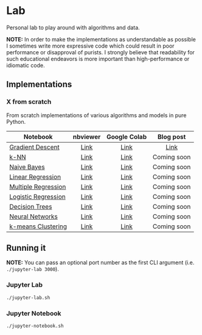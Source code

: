 # Lab

Personal lab to play around with algorithms and data.

**NOTE:** In order to make the implementations as understandable as possible I sometimes write more expressive code which could result in poor performance or disapproval of purists. I strongly believe that readability for such educational endeavors is more important than high-performance or idiomatic code.

## Implementations

### X from scratch

From scratch implementations of various algorithms and models in pure Python.

| Notebook                                      |               nbviewer               |           Google Colab            |           Blog post           |
| --------------------------------------------- | :----------------------------------: | :-------------------------------: | :---------------------------: |
| [Gradient Descent][gradient-descent-nb]       |  [Link][gradient-descent-nbviewer]   |  [Link][gradient-descent-colab]   | [Link][gradient-descent-post] |
| [k-NN][k-nn-nb]                               |        [Link][k-nn-nbviewer]         |        [Link][k-nn-colab]         |          Coming soon          |
| [Naive Bayes][naive-bayes-nb]                 |     [Link][naive-bayes-nbviewer]     |     [Link][naive-bayes-colab]     |          Coming soon          |
| [Linear Regression][linear-regression-nb]     |  [Link][linear-regression-nbviewer]  |  [Link][linear-regression-colab]  |          Coming soon          |
| [Multiple Regression][multiple-regression-nb] | [Link][multiple-regression-nbviewer] | [Link][multiple-regression-colab] |          Coming soon          |
| [Logistic Regression][logistic-regression-nb] | [Link][logistic-regression-nbviewer] | [Link][logistic-regression-colab] |          Coming soon          |
| [Decision Trees][decision-trees-nb]           |   [Link][decision-trees-nbviewer]    |   [Link][decision-trees-colab]    |          Coming soon          |
| [Neural Networks][neural-networks-nb]         |   [Link][neural-networks-nbviewer]   |   [Link][neural-networks-colab]   |          Coming soon          |
| [k-means Clustering][k-means-clustering-nb]   | [Link][k-means-clustering-nbviewer]  | [Link][k-means-clustering-colab]  |          Coming soon          |

[gradient-descent-nb]: ./x-from-scratch/gradient-descent-from-scratch.ipynb
[gradient-descent-nbviewer]: https://nbviewer.jupyter.org/github/pmuens/lab/blob/master/x-from-scratch/gradient-descent-from-scratch.ipynb
[gradient-descent-colab]: https://colab.research.google.com/github/pmuens/lab/blob/master/x-from-scratch/gradient-descent-from-scratch.ipynb
[gradient-descent-post]: https://philippmuens.com/gradient-descent-from-scratch/
[k-nn-nb]: ./x-from-scratch/k-nn-from-scratch.ipynb
[k-nn-nbviewer]: https://nbviewer.jupyter.org/github/pmuens/lab/blob/master/x-from-scratch/k-nn-from-scratch.ipynb
[k-nn-colab]: https://colab.research.google.com/github/pmuens/lab/blob/master/x-from-scratch/k-nn-from-scratch.ipynb
[naive-bayes-nb]: ./x-from-scratch/naive-bayes-from-scratch.ipynb
[naive-bayes-nbviewer]: https://nbviewer.jupyter.org/github/pmuens/lab/blob/master/x-from-scratch/naive-bayes-from-scratch.ipynb
[naive-bayes-colab]: https://colab.research.google.com/github/pmuens/lab/blob/master/x-from-scratch/naive-bayes-from-scratch.ipynb
[linear-regression-nb]: ./x-from-scratch/linear-regression-from-scratch.ipynb
[linear-regression-nbviewer]: https://nbviewer.jupyter.org/github/pmuens/lab/blob/master/x-from-scratch/linear-regression-from-scratch.ipynb
[linear-regression-colab]: https://colab.research.google.com/github/pmuens/lab/blob/master/x-from-scratch/linear-regression-from-scratch.ipynb
[multiple-regression-nb]: ./x-from-scratch/multiple-regression-from-scratch.ipynb
[multiple-regression-nbviewer]: https://nbviewer.jupyter.org/github/pmuens/lab/blob/master/x-from-scratch/multiple-regression-from-scratch.ipynb
[multiple-regression-colab]: https://colab.research.google.com/github/pmuens/lab/blob/master/x-from-scratch/multiple-regression-from-scratch.ipynb
[logistic-regression-nb]: ./x-from-scratch/logistic-regression-from-scratch.ipynb
[logistic-regression-nbviewer]: https://nbviewer.jupyter.org/github/pmuens/lab/blob/master/x-from-scratch/logistic-regression-from-scratch.ipynb
[logistic-regression-colab]: https://colab.research.google.com/github/pmuens/lab/blob/master/x-from-scratch/logistic-regression-from-scratch.ipynb
[decision-trees-nb]: ./x-from-scratch/decision-trees-from-scratch.ipynb
[decision-trees-nbviewer]: https://nbviewer.jupyter.org/github/pmuens/lab/blob/master/x-from-scratch/decision-trees-from-scratch.ipynb
[decision-trees-colab]: https://colab.research.google.com/github/pmuens/lab/blob/master/x-from-scratch/decision-trees-from-scratch.ipynb
[neural-networks-nb]: ./x-from-scratch/neural-networks-from-scratch.ipynb
[neural-networks-nbviewer]: https://nbviewer.jupyter.org/github/pmuens/lab/blob/master/x-from-scratch/neural-networks-from-scratch.ipynb
[neural-networks-colab]: https://colab.research.google.com/github/pmuens/lab/blob/master/x-from-scratch/neural-networks-from-scratch.ipynb
[k-means-clustering-nb]: ./x-from-scratch/k-means-clustering-from-scratch.ipynb
[k-means-clustering-nbviewer]: https://nbviewer.jupyter.org/github/pmuens/lab/blob/master/x-from-scratch/k-means-clustering-from-scratch.ipynb
[k-means-clustering-colab]: https://colab.research.google.com/github/pmuens/lab/blob/master/x-from-scratch/k-means-clustering-from-scratch.ipynb

## Running it

**NOTE:** You can pass an optional port number as the first CLI argument (i.e. `./jupyter-lab 3000`).

### Jupyter Lab

```sh
./jupyter-lab.sh
```

### Jupyter Notebook

```sh
./jupyter-notebook.sh
```
